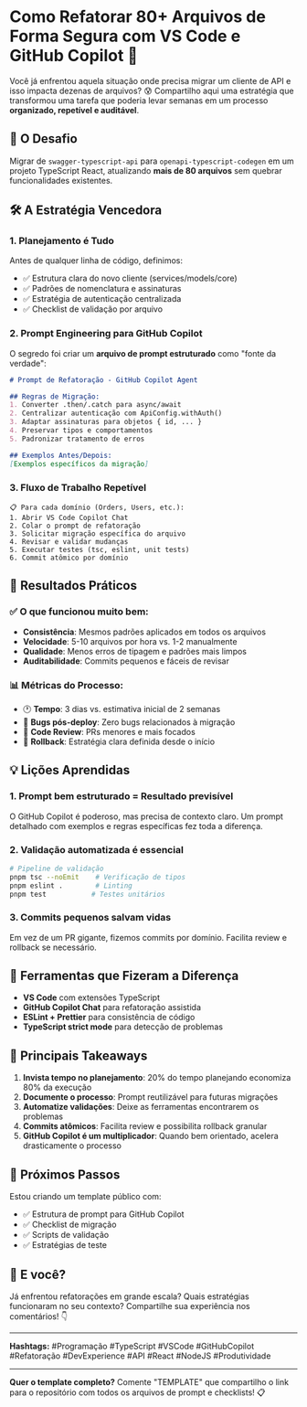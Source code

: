 # Como Refatorar 80+ Arquivos de Forma Segura com VS Code e GitHub Copilot 🚀

Você já enfrentou aquela situação onde precisa migrar um cliente de API e isso impacta dezenas de arquivos? 😰 Compartilho aqui uma estratégia que transformou uma tarefa que poderia levar semanas em um processo **organizado, repetível e auditável**.

## 🎯 O Desafio

Migrar de `swagger-typescript-api` para `openapi-typescript-codegen` em um projeto TypeScript React, atualizando **mais de 80 arquivos** sem quebrar funcionalidades existentes.

## 🛠️ A Estratégia Vencedora

### 1. **Planejamento é Tudo**

Antes de qualquer linha de código, definimos:

- ✅ Estrutura clara do novo cliente (services/models/core)
- ✅ Padrões de nomenclatura e assinaturas
- ✅ Estratégia de autenticação centralizada
- ✅ Checklist de validação por arquivo

### 2. **Prompt Engineering para GitHub Copilot**

O segredo foi criar um **arquivo de prompt estruturado** como "fonte da verdade":

```markdown
# Prompt de Refatoração - GitHub Copilot Agent

## Regras de Migração:
1. Converter .then/.catch para async/await
2. Centralizar autenticação com ApiConfig.withAuth()
3. Adaptar assinaturas para objetos { id, ... }
4. Preservar tipos e comportamentos
5. Padronizar tratamento de erros

## Exemplos Antes/Depois:
[Exemplos específicos da migração]
```

### 3. **Fluxo de Trabalho Repetível**

```text
📋 Para cada domínio (Orders, Users, etc.):
1. Abrir VS Code Copilot Chat
2. Colar o prompt de refatoração
3. Solicitar migração específica do arquivo
4. Revisar e validar mudanças
5. Executar testes (tsc, eslint, unit tests)
6. Commit atômico por domínio
```

## 🎯 Resultados Práticos

### ✅ **O que funcionou muito bem:**

- **Consistência**: Mesmos padrões aplicados em todos os arquivos
- **Velocidade**: 5-10 arquivos por hora vs. 1-2 manualmente
- **Qualidade**: Menos erros de tipagem e padrões mais limpos
- **Auditabilidade**: Commits pequenos e fáceis de revisar

### 📊 **Métricas do Processo:**

- 🕐 **Tempo**: 3 dias vs. estimativa inicial de 2 semanas
- 🐛 **Bugs pós-deploy**: Zero bugs relacionados à migração
- 📝 **Code Review**: PRs menores e mais focados
- 🔄 **Rollback**: Estratégia clara definida desde o início

## 💡 **Lições Aprendidas**

### 1. **Prompt bem estruturado = Resultado previsível**

O GitHub Copilot é poderoso, mas precisa de contexto claro. Um prompt detalhado com exemplos e regras específicas fez toda a diferença.

### 2. **Validação automatizada é essencial**

```bash
# Pipeline de validação
pnpm tsc --noEmit    # Verificação de tipos
pnpm eslint .        # Linting
pnpm test           # Testes unitários
```

### 3. **Commits pequenos salvam vidas**

Em vez de um PR gigante, fizemos commits por domínio. Facilita review e rollback se necessário.

## 🔧 **Ferramentas que Fizeram a Diferença**

- **VS Code** com extensões TypeScript
- **GitHub Copilot Chat** para refatoração assistida
- **ESLint + Prettier** para consistência de código
- **TypeScript strict mode** para detecção de problemas

## 🎯 **Principais Takeaways**

1. **Invista tempo no planejamento**: 20% do tempo planejando economiza 80% da execução
2. **Documente o processo**: Prompt reutilizável para futuras migrações
3. **Automatize validações**: Deixe as ferramentas encontrarem os problemas
4. **Commits atômicos**: Facilita review e possibilita rollback granular
5. **GitHub Copilot é um multiplicador**: Quando bem orientado, acelera drasticamente o processo

## 🚀 **Próximos Passos**

Estou criando um template público com:

- ✅ Estrutura de prompt para GitHub Copilot
- ✅ Checklist de migração
- ✅ Scripts de validação
- ✅ Estratégias de teste

## 💭 **E você?**

Já enfrentou refatorações em grande escala? Quais estratégias funcionaram no seu contexto? Compartilhe sua experiência nos comentários! 👇

---

**Hashtags:** #Programação #TypeScript #VSCode #GitHubCopilot #Refatoração #DevExperience #API #React #NodeJS #Produtividade

---

**Quer o template completo?** Comente "TEMPLATE" que compartilho o link para o repositório com todos os arquivos de prompt e checklists! 📋
